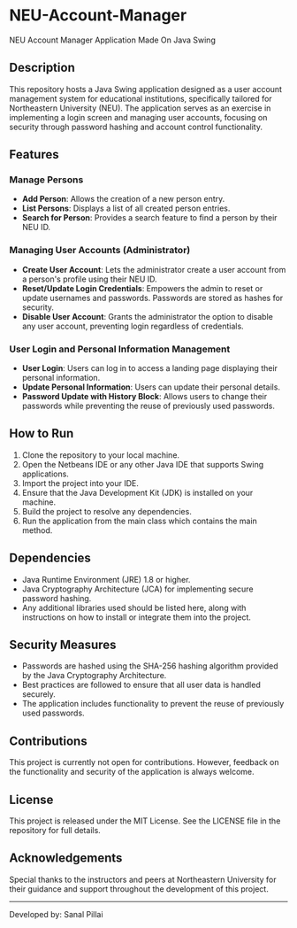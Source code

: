 # NEU-Account-Manager
NEU Account Manager Application Made On Java Swing

## Description
This repository hosts a Java Swing application designed as a user account management system for educational institutions, specifically tailored for Northeastern University (NEU). The application serves as an exercise in implementing a login screen and managing user accounts, focusing on security through password hashing and account control functionality.

## Features

### Manage Persons
- **Add Person**: Allows the creation of a new person entry.
- **List Persons**: Displays a list of all created person entries.
- **Search for Person**: Provides a search feature to find a person by their NEU ID.

### Managing User Accounts (Administrator)
- **Create User Account**: Lets the administrator create a user account from a person's profile using their NEU ID.
- **Reset/Update Login Credentials**: Empowers the admin to reset or update usernames and passwords. Passwords are stored as hashes for security.
- **Disable User Account**: Grants the administrator the option to disable any user account, preventing login regardless of credentials.

### User Login and Personal Information Management
- **User Login**: Users can log in to access a landing page displaying their personal information.
- **Update Personal Information**: Users can update their personal details.
- **Password Update with History Block**: Allows users to change their passwords while preventing the reuse of previously used passwords.

## How to Run
1. Clone the repository to your local machine.
2. Open the Netbeans IDE or any other Java IDE that supports Swing applications.
3. Import the project into your IDE.
4. Ensure that the Java Development Kit (JDK) is installed on your machine.
5. Build the project to resolve any dependencies.
6. Run the application from the main class which contains the main method.

## Dependencies
- Java Runtime Environment (JRE) 1.8 or higher.
- Java Cryptography Architecture (JCA) for implementing secure password hashing.
- Any additional libraries used should be listed here, along with instructions on how to install or integrate them into the project.

## Security Measures
- Passwords are hashed using the SHA-256 hashing algorithm provided by the Java Cryptography Architecture.
- Best practices are followed to ensure that all user data is handled securely.
- The application includes functionality to prevent the reuse of previously used passwords.

## Contributions
This project is currently not open for contributions. However, feedback on the functionality and security of the application is always welcome.

## License
This project is released under the MIT License. See the LICENSE file in the repository for full details.

## Acknowledgements
Special thanks to the instructors and peers at Northeastern University for their guidance and support throughout the development of this project.

---

Developed by: Sanal Pillai
